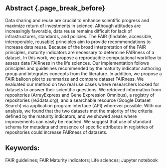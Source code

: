## Abstract {.page_break_before}

Data sharing and reuse are crucial to enhance scientific progress and maximize return of investments in science.
Although attitudes are increasingly favorable, data reuse remains difficult for lack of infrastructures, standards, and policies.
The FAIR (findable, accessible, interoperable, reusable) principles aim to provide recommendations to increase data reuse.
Because of the broad interpretation of the FAIR principles, maturity indicators are necessary to determine FAIRness of a dataset.
In this work, we propose a reproducible computational workflow to assess data FAIRness in the life sciences.
Our implementation follows principles and guidelines recommended by the maturity indicator authoring group and integrates concepts from the literature. In addition, we propose a FAIR balloon plot to summarize and compare dataset FAIRness.
We evaluated our method on two real use cases where researchers looked for datasets to answer their scientific questions.
We retrieved information from repositories (ArrayExpress and Gene Expression Omnibus), a registry of repositories (re3data.org), and a searchable resource (Google Dataset Search) via application program interface (API) wherever possible.
With our analysis, we found that the two datasets met the majority of the criteria defined by the maturity indicators, and
we showed areas where improvements can easily be reached.
We suggest that use of standard schema for metadata and presence of specific attributes in registries of repositories could increase FAIRness of datasets.

## Keywords:
FAIR guidelines; FAIR Maturity indicators; Life sciences; Jupyter notebook

<!---

To do:

- Table 1 : link to github  
- Figure 1 and 2: link to data, jupyter and binder  
- Links to jupyter and binder in method before table  
- Re-check reference 6  
- Add more about jupuyter (egon's)
binder dunning: https://mybinder.org/v2/gh/sbonaretti/FAIR_metrics/master?filepath=code%2FFAIR_comparison.ipynb
binder ours: https://mybinder.org/v2/gh/sbonaretti/FAIR_metrics/master?filepath=code%2FFAIR_assessment_2.ipynb
-->
